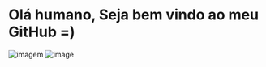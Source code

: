 # Olá humano, Seja bem vindo ao meu GitHub =)













![imagem](https://github-readme-stats.vercel.app/api?username=RodriguesClaudiane&show_icons=true&theme=midnight-purple)
![image](https://github-readme-stats.vercel.app/api/top-langs/?username=RodriguesClaudiane&layout=compact&langs_count=7&theme=midnight-purple)
